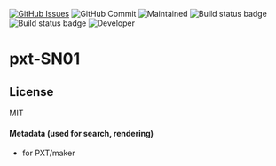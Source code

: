 [![GitHub Issues](https://img.shields.io/github/issues/xinabox/pxt-SN01.svg)](https://github.com/xinabox/pxt-SN01/issues) 
![GitHub Commit](https://img.shields.io/github/last-commit/xinabox/pxt-SN01) 
![Maintained](https://img.shields.io/maintenance/yes/2020) 
![Build status badge](https://github.com/xinabox/pxt-SN01/workflows/maker/badge.svg)
![Build status badge](https://github.com/xinabox/pxt-SN01/workflows/microbit/badge.svg)
![Developer](https://img.shields.io/badge/Developer-kj-blue)

# pxt-SN01

## License

MIT

#### Metadata (used for search, rendering)

* for PXT/maker
